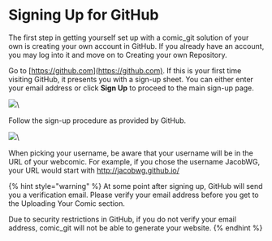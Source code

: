 # Signing Up for GitHub

The first step in getting yourself set up with a comic\_git solution of your own is creating your own account in GitHub. If you already have an account, you may log into it and move on to Creating your own Repository.

Go to [https://github.com](https://github.com). If this is your first time visiting GitHub, it presents you with a sign-up sheet. You can either enter your email address or click **Sign Up** to proceed to the main sign-up page.

![](https://raw.githubusercontent.com/ryanvilbrandt/comic_git/docs/docs/img/getting_started/sign_up_for_github_1.png)\


Follow the sign-up procedure as provided by GitHub.

![](https://raw.githubusercontent.com/ryanvilbrandt/comic_git/docs/docs/img/getting_started/sign_up_for_github_2.png)\


When picking your username, be aware that your username will be in the URL of your webcomic. For example, if you chose the username JacobWG, your URL would start with http://jacobwg.github.io/

{% hint style="warning" %}
At some point after signing up, GitHub will send you a verification email. Please verify your email address before you get to the Uploading Your Comic section.

Due to security restrictions in GitHub, if you do not verify your email address, comic\_git will not be able to generate your website.
{% endhint %}
